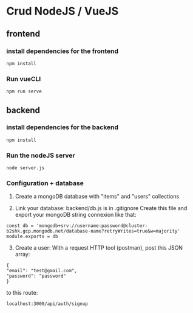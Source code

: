 # Crud NodeJS / VueJS

## frontend

### install dependencies for the frontend

```
npm install
```

### Run vueCLI

```
npm run serve
```

## backend

### install dependencies for the backend

```
npm install
```

### Run the nodeJS server

```
node server.js
```

### Configuration + database

1. Create a mongoDB database with "items" and "users" collections

2. Link your database:
   backend/db.js is in .gitignore
   Create this file and export your mongoDB string connexion like that:

```
const db = 'mongodb+srv://username:password@cluster-b2shk.gcp.mongodb.net/database-name?retryWrites=true&w=majority'
module.exports = db
```

3. Create a user:
   With a request HTTP tool (postman), post this JSON array:

```
{
"email": "test@gmail.com",
"password": "password"
}
```

to this route:

```
localhost:3000/api/auth/signup
```
